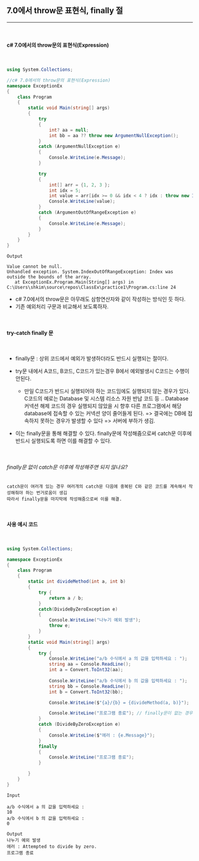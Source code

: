 ## 7.0에서 throw문 표현식, finally 절
----------------------------------------------------------------

<br />

#### c# 7.0에서의 throw문의 표현식(Expression)

<br />

```csharp
using System.Collections;

//c# 7.0에서의 throw문의 표현식(Expression)
namespace ExceptionEx
{
    class Program
    {
        static void Main(string[] args)
        {
            try
            {
                int? aa = null;
                int bb = aa ?? throw new ArgumentNullException();
            }
            catch (ArgumentNullException e)
            {
                Console.WriteLine(e.Message);
            }

            try
            {
                int[] arr = {1, 2, 3 };
                int idx = 5;
                int value = arr[idx >= 0 && idx < 4 ? idx : throw new IndexOutOfRangeException()];
                Console.WriteLine(value);
            }
            catch (ArgumentOutOfRangeException e)
            {
                Console.WriteLine(e.Message);
            }
        }
    }
}
```

```
Output

Value cannot be null.
Unhandled exception. System.IndexOutOfRangeException: Index was outside the bounds of the array.
   at ExceptionEx.Program.Main(String[] args) in C:\Users\shkim\source\repos\ClassEx\practice1\Program.cs:line 24
```

- c# 7.0에서의 throw문은 아무래도 삼항연산자와 같이 작성하는 방식인 듯 하다. 
- 기존 예외처리 구문과 비교해서 보도록하자.

<br />

#### try-catch finally 문

<br />

- finally문 : 상위 코드에서 예외가 발생하더라도 반드시 실행되는 절이다. 

- try문 내에서 A코드, B코드, C코드가 있는경우 B에서 예외발생시 C코드는 수행이 안된다. 
    - 만일 C코드가 반드시 실행되어야 하는 코드임에도 실행되지 않는 경우가 있다. C코드의 예로는 Database 및 시스템 리소스 자원 반납 코드 등 .. Database 커넥션 해제 코드의 경우 실행되지 않았을 시 향후 다른 프로그램에서 해당 database에 접속할 수 있는 커넥션 양이 줄어들게 된다. => 결국에는 DB에 접속하지 못하는 경우가 발생할 수 있다 => 서버에 부하가 생김. 

- 이는 finally문을 통해 해결할 수 있다. finally문에 작성해줌으로써 catch문 이후에 반드시 실행되도록 하면 이를 해결할 수 있다.

<br />

###### finally문 없이 catch문 이후에 작성해주면 되지 않나요?
```
catch문이 여러개 있는 경우 여러개의 catch문 다음에 중복된 C와 같은 코드를 계속해서 작성해줘야 하는 번거로움이 생김
따라서 finally문을 마지막에 작성해줌으로써 이를 해결.
```

<br />

#### 사용 예시 코드

<br />

```csharp
using System.Collections;

namespace ExceptionEx
{
    class Program
    {
        static int divideMethod(int a, int b)
        {
            try { 
                return a / b;
            }
            catch(DivideByZeroException e)
            {
                Console.WriteLine("나누기 예외 발생");
                throw e;
            }
        }
        static void Main(string[] args)
        {
            try { 
                Console.WriteLine("a/b 수식에서 a 의 값을 입력하세요 : ");
                string aa = Console.ReadLine();
                int a = Convert.ToInt32(aa);
            
                Console.WriteLine("a/b 수식에서 b 의 값을 입력하세요 : ");
                string bb = Console.ReadLine();
                int b = Convert.ToInt32(bb);

                Console.WriteLine($"{a}/{b} = {divideMethod(a, b)}");

                Console.WriteLine("프로그램 종료"); // finally문이 없는 경우 예외 발생시 이 코드는 실행이 안됨.
            } 
            catch (DivideByZeroException e)
            {
                Console.WriteLine($"에러 : {e.Message}");   
            }
            finally
            {
                Console.WriteLine("프로그램 종료");
            }

        }
    }
}
```

```
Input

a/b 수식에서 a 의 값을 입력하세요 :
10
a/b 수식에서 b 의 값을 입력하세요 :
0

Output
나누기 예외 발생
에러 : Attempted to divide by zero.
프로그램 종료
```
